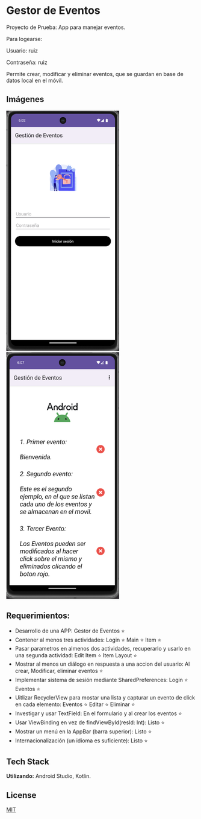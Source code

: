 # Gestor de Eventos

Proyecto de Prueba: App para manejar eventos.

Para logearse:

Usuario: ruiz

Contraseña: ruiz

Permite crear, modificar y eliminar eventos, que se guardan en base de datos local en el móvil.

## Imágenes

<img src="images/menu.png" alt="App Screenshot Menu" width="300">
<img src="images/main.png" alt="App Screenshot Main" width="300">

## Requerimientos:

 - Desarrollo de una APP: Gestor de Eventos ⭐
 - Contener al menos tres actividades: Login ⭐ Main ⭐ Item ⭐
 - Pasar parametros en almenos dos actividades, recuperarlo y usarlo en una segunda actividad: Edit Item ⭐ Item Layout ⭐
 - Mostrar al menos un diálogo en respuesta a una accion del usuario: Al crear, Modificar, eliminar eventos ⭐
 - Implementar sistema de sesión mediante SharedPreferences: Login ⭐ Eventos ⭐
 - Uitlizar RecyclerView para mostar una lista y capturar un evento de click en cada elemento: Eventos ⭐ Editar ⭐ Eliminar ⭐
 - Investigar y usar TextField: En el formulario y al crear los eventos ⭐
 - Usar ViewBinding en vez de findViewById(resId: Int): Listo ⭐
 - Mostrar un menú en la AppBar (barra superior): Listo ⭐
 - Internacionalización (un idioma es suficiente): Listo ⭐

## Tech Stack

**Utilizando:** Android Studio, Kotlin.


## License

[MIT](https://choosealicense.com/licenses/mit/)
